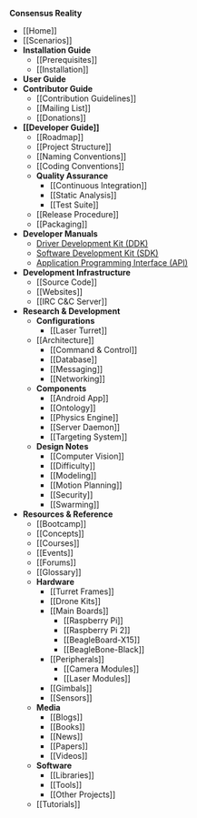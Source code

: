 **Consensus Reality**

* [[Home]]
* [[Scenarios]]
* **Installation Guide**
  * [[Prerequisites]]
  * [[Installation]]
* **User Guide**
* **Contributor Guide**
  * [[Contribution Guidelines]]
  * [[Mailing List]]
  * [[Donations]]
* **[[Developer Guide]]**
  * [[Roadmap]]
  * [[Project Structure]]
  * [[Naming Conventions]]
  * [[Coding Conventions]]
  * **Quality Assurance**
    * [[Continuous Integration]]
    * [[Static Analysis]]
    * [[Test Suite]]
  * [[Release Procedure]]
  * [[Packaging]]
* **Developer Manuals**
  * [Driver Development Kit (DDK)](http://ddk.conreality.org)
  * [Software Development Kit (SDK)](http://sdk.conreality.org)
  * [Application Programming Interface (API)](http://api.conreality.org)
* **Development Infrastructure**
  * [[Source Code]]
  * [[Websites]]
  * [[IRC C&C Server]]
* **Research & Development**
  * **Configurations**
    * [[Laser Turret]]
  * [[Architecture]]
    * [[Command & Control]]
    * [[Database]]
    * [[Messaging]]
    * [[Networking]]
  * **Components**
    * [[Android App]]
    * [[Ontology]]
    * [[Physics Engine]]
    * [[Server Daemon]]
    * [[Targeting System]]
  * **Design Notes**
    * [[Computer Vision]]
    * [[Difficulty]]
    * [[Modeling]]
    * [[Motion Planning]]
    * [[Security]]
    * [[Swarming]]
* **Resources & Reference**
  * [[Bootcamp]]
  * [[Concepts]]
  * [[Courses]]
  * [[Events]]
  * [[Forums]]
  * [[Glossary]]
  * **Hardware**
    * [[Turret Frames]]
    * [[Drone Kits]]
    * [[Main Boards]]
      * [[Raspberry Pi]]
      * [[Raspberry Pi 2]]
      * [[BeagleBoard-X15]]
      * [[BeagleBone-Black]]
    * [[Peripherals]]
      * [[Camera Modules]]
      * [[Laser Modules]]
    * [[Gimbals]]
    * [[Sensors]]
  * **Media**
    * [[Blogs]]
    * [[Books]]
    * [[News]]
    * [[Papers]]
    * [[Videos]]
  * **Software**
    * [[Libraries]]
    * [[Tools]]
    * [[Other Projects]]
  * [[Tutorials]]
